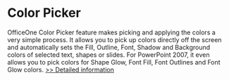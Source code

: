 # Color Picker
OfficeOne Color Picker feature makes picking and applying the colors a very simple process. It allows you to pick up colors directly off the screen and automatically sets the Fill, Outline, Font, Shadow and Background colors of selected text, shapes or slides. For PowerPoint 2007, it even allows you to pick colors for Shape Glow, Font Fill, Font Outlines and Font Glow colors.
[>> Detailed information](https://secure.shareit.com/shareit/product.html?productid=300372257&affiliateid=200057808)
